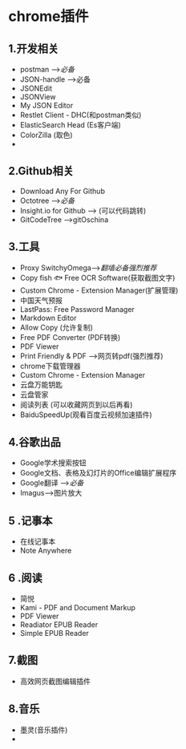 # chrome插件

## 1.开发相关

* postman -->*必备*
* JSON-handle -->必备
* JSONEdit
* JSONView
* My JSON Editor
* Restlet Client - DHC(和postman类似)
* ElasticSearch Head (Es客户端)
* ColorZilla (取色)
* 

## 2.Github相关

* Download Any For Github
* Octotree -->*必备*
* Insight.io for Github --> (可以代码跳转)
* GitCodeTree -->gitOschina

## 3.工具

* Proxy SwitchyOmega-->*翻墙必备强烈推荐*
* Copy fish 🐟 Free OCR Software(获取截图文字)
* Custom Chrome - Extension Manager(扩展管理)
* 中国天气预报
* LastPass: Free Password Manager
* Markdown Editor
* Allow Copy (允许复制)
* Free PDF Converter (PDF转换)
* PDF Viewer
* Print Friendly & PDF -->网页转pdf(强烈推荐)
* chrome下载管理器
* Custom Chrome - Extension Manager
* 云盘万能钥匙
* 云盘管家
*  阅读列表 (可以收藏网页到以后再看)
*  BaiduSpeedUp(观看百度云视频加速插件)


## 4.谷歌出品

* Google学术搜索按钮
* Google文档、表格及幻灯片的Office编辑扩展程序
* Google翻译 -->*必备*
* Imagus-->图片放大

## 5 .记事本

* 在线记事本
* Note Anywhere

## 6 .阅读

* 简悦
* Kami - PDF and Document Markup
* PDF Viewer
* Readiator EPUB Reader
* Simple EPUB Reader

## 7.截图

* 高效网页截图编辑插件

## 8.音乐

* 墨灵(音乐插件)
* 

  
